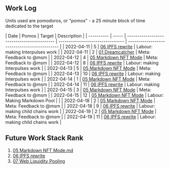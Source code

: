 ## Work Log

Units used are pomodoros, or "pomos" - a 25 minute block of time dedicated to the target

| Date       | Pomos | Target                                     | Description                      |
| ---------- | ----- | ------------------------------------------ | -------------------------------- | -------------------------------------------- |
| 2022-04-11 | 5     | [06 IPFS rewrite](../../Ideas/I06.md)      | Labour: making Interpulses work  |
| 2022-04-11 | 2     | [01 Dreamcatcher](../../Requests/R01.md)   | Meta: Feedback to @msm           |
| 2022-04-12 | 4     | [05 Markdown NFT Mode](../../Ideas/I05.md) | Meta: Feedback to @msm           |
| 2022-04-12 | 8     | [06 IPFS rewrite](../../Ideas/I06.md)      | Labour: making Interpulses work  |
| 2022-04-13 | 5     | [05 Markdown NFT Mode](../../Ideas/I05.md) | Meta: Feedback to @msm           |
| 2022-04-13 | 10    | [06 IPFS rewrite](../../Ideas/I06.md)      | Labour: making Interpulses work  |
| 2022-04-14 | 1     | [05 Markdown NFT Mode](../../Ideas/I05.md) | Meta: Feedback to @msm           |
| 2022-04-14 | 11    | [06 IPFS rewrite](../../Ideas/I06.md)      | Labour: making Interpulses work  |
| 2022-04-15 | 3     | [05 Markdown NFT Mode](../../Ideas/I05.md) | Meta: Feedback to @msm           |
| 2022-04-15 | 12    | [05 Markdown NFT Mode](../../Ideas/I05.md) | Labour: Making Markdown Pool     | <!-- synced with pool counter up to here --> |
| 2022-04-18 | 2     | [05 Markdown NFT Mode](../../Ideas/I05.md) | Meta: Feedback to @msm           |
| 2022-04-18 | 9     | [06 IPFS rewrite](../../Ideas/I06.md)      | Labour: making child chains work |
| 2022-04-19 | 2     | [05 Markdown NFT Mode](../../Ideas/I05.md) | Meta: Feedback to @msm           |
| 2022-04-19 | 11    | [06 IPFS rewrite](../../Ideas/I06.md)      | Labour: making child chains work |

## Future Work Stack Rank

1. [05 Markdown NFT Mode.md](../../Ideas/I05.md)
1. [06 IPFS rewrite](../../Ideas/I06.md)
1. [07 Web Liquidity Pooling](../../Ideas/I07.md)
